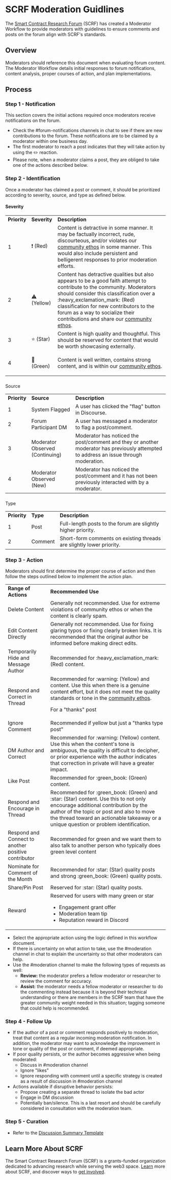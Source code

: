 # SCRF Moderation Guidlines

The [Smart Contract Research Forum](https://www.smartcontractresearch.org/) (SCRF) has created a Moderator Workflow to provide moderators with guidelines to ensure comments and posts on the forum align with SCRF's standards.

## Overview

Moderators should reference this document when evaluating forum content. The Moderator Workflow details initial responses to forum notifications, content analysis, proper courses of action, and plan implementations.

## Process

### Step 1 - Notification

This section covers the initial actions required once moderators receive notifications on the forum.

* Check the #forum-notifications channels in chat to see if there are new contributions to the forum. These notifications are to be claimed by a moderator within one business day.
* The first moderator to reach a post indicates that they will take action by using the :pencil2: reaction.
* Please note, when a moderator claims a post, they are obliged to take one of the actions described below.

### Step 2 - Identification

Once a moderator has claimed a post or comment, it should be prioritized according to severity, source, and type as defined below.

#### Severity

<table>
  <tr>
   <td><strong>Priority</strong>
   </td>
   <td><strong>Severity</strong>
   </td>
   <td><strong>Description</strong>
   </td>
  </tr>
  <tr>
   <td>1
   </td>
   <td>

:heavy_exclamation_mark: (Red)
   </td>
   <td>Content is detractive in some manner. It may be factually incorrect, rude, discourteous, and/or violates our <a href="https://hackmd.io/9NgehLoXS--WU6ZSW6K2gg">community ethos</a> in some manner. This would also include persistent and belligerent responses to prior moderation efforts.
   </td>
  </tr>
  <tr>
   <td>2
   </td>
   <td>

:warning: (Yellow)
   </td>
   <td>Content has detractive qualities but also appears to be a good faith attempt to contribute to the community. Moderators should consider this classification over a :heavy_exclamation_mark: (Red) classification for new contributors to the forum as a way to socialize their contributions and share our <a href="https://hackmd.io/9NgehLoXS--WU6ZSW6K2gg">community ethos</a>.
   </td>
  </tr>
  <tr>
   <td>3
   </td>
   <td>

:star: (Star)
   </td>
   <td>Content is high quality and thoughtful. This should be reserved for content that would be worth showcasing externally.
   </td>
  </tr>
  <tr>
   <td>4
   </td>
   <td>

:green_book: (Green)
   </td>
   <td>Content is well written, contains strong content, and is within our <a href="https://hackmd.io/9NgehLoXS--WU6ZSW6K2gg">community ethos</a>.
   </td>
  </tr>
</table>

###

Source

<table>
  <tr>
   <td><strong>Priority</strong>
   </td>
   <td><strong>Source</strong>
   </td>
   <td><strong>Description</strong>
   </td>
  </tr>
  <tr>
   <td>1
   </td>
   <td>System Flagged
   </td>
   <td>A user has clicked the "flag" button in Discourse.
   </td>
  </tr>
  <tr>
   <td>2
   </td>
   <td>Forum Participant DM
   </td>
   <td>A user has messaged a moderator to flag a post/comment.
   </td>
  </tr>
  <tr>
   <td>3
   </td>
   <td>Moderator Observed (Continuing)
   </td>
   <td>Moderator has noticed the post/comment and they or another moderator has previously attempted to address an issue through moderation.
   </td>
  </tr>
  <tr>
   <td>4
   </td>
   <td>Moderator Observed (New)
   </td>
   <td>Moderator has noticed the post/comment and it has not been previously interacted with by a moderator.
   </td>
  </tr>
</table>

###

Type

<table>
  <tr>
   <td><strong>Priority</strong>
   </td>
   <td><strong>Type</strong>
   </td>
   <td><strong>Description</strong>
   </td>
  </tr>
  <tr>
   <td>1
   </td>
   <td>Post
   </td>
   <td>Full-length posts to the forum are slightly higher priority.
   </td>
  </tr>
  <tr>
   <td>2
   </td>
   <td>Comment
   </td>
   <td>Short-form comments on existing threads are slightly lower priority.
   </td>
  </tr>
</table>

### Step 3 - Action

Moderators should first determine the proper course of action and then follow the steps outlined below to implement the action plan.

<table>
  <tr>
   <td><strong>Range of Actions</strong>
   </td>
   <td><strong>Recommended Use</strong>
   </td>
  </tr>
  <tr>
   <td>Delete Content
   </td>
   <td>Generally not recommended. Use for extreme violations of community ethos or when the content is clearly spam.
   </td>
  </tr>
  <tr>
   <td>Edit Content Directly
   </td>
   <td>Generally not recommended. Use for fixing glaring typos or fixing clearly broken links. It is recommended that the original author be informed before making direct edits.
   </td>
  </tr>
  <tr>
   <td>Temporarily Hide and Message Author
   </td>
   <td>Recommended for :heavy_exclamation_mark: (Red) content.
   </td>
  </tr>
  <tr>
   <td>Respond and Correct in Thread
   </td>
   <td>Recommended for :warning:
 (Yellow) and content. Use this when there is a genuine content effort, but it does not meet the quality standards or tone in the <a href="https://hackmd.io/9NgehLoXS--WU6ZSW6K2gg">community ethos</a>.
<p>
For a "thanks" post
   </td>
  </tr>
  <tr>
   <td>Ignore Comment
   </td>
   <td>Recommended if yellow but just a "thanks type post"
   </td>
  </tr>
  <tr>
   <td>DM Author and Correct
   </td>
   <td>Recommended for :warning:
 (Yellow) content. Use this when the content's tone is ambiguous, the quality is difficult to decipher, or prior experience with the author indicates that correction in private will have a greater impact.
   </td>
  </tr>
  <tr>
   <td>Like Post
   </td>
   <td>Recommended for :green_book:
 (Green) content.
   </td>
  </tr>
  <tr>
   <td>Respond and Encourage in Thread
   </td>
   <td>Recommended for :green_book: (Green) and :star:
 (Star) content. Use this to not only encourage additional contribution by the author of the topic or post and also to move the thread toward an actionable takeaway or a unique question or problem identification.
   </td>
  </tr>
  <tr>
   <td>Respond and Connect to another positive contributor
   </td>
   <td>Recommended for green and we want them to also talk to another person who typically does green level content
   </td>
  </tr>
  <tr>
   <td>Nominate for Comment of the Month
   </td>
   <td>Recommended for  :star:
 (Star) quality posts and strong :green_book:
 (Green) quality posts.
   </td>
  </tr>
  <tr>
   <td>Share/Pin Post
   </td>
   <td>Reserved for :star:
 (Star) quality posts.
   </td>
  </tr>
  <tr>
   <td>Reward
   </td>
   <td>Reserved for users with many green or star
<ul>

<li>Engagement grant offer

<li>Moderation team tip

<li>Reputation reward in Discord
</li>
</ul>
   </td>
  </tr>
</table>

* Select the appropriate action using the logic defined in this workflow document.
* If there is uncertainty on what action to take, use the #moderation channel in chat to explain the uncertainty so that other moderators can help.
* Use the #moderation channel to make the following types of requests as well:
  * **Review:** the moderator prefers a fellow moderator or researcher to review the comment for accuracy.
  * **Assist:** the moderator needs a fellow moderator or researcher to do the commenting instead because it is beyond their technical understanding or there are members in the SCRF team that have the greater community weight needed in this situation; tagging someone that could help is recommended.

### Step 4 - Follow Up

* If the author of a post or comment responds positively to moderation, treat that content as a regular incoming moderation notification. In addition, the moderator may want to acknowledge the improvement in tone or quality of the post or comment, if deemed appropriate.
* If poor quality persists, or the author becomes aggressive when being moderated:
  * Discuss in #moderation channel
  * Ignore "likes"
  * Ignore responding with comment until a specific strategy is created as a result of discussion in #moderation channel
* Actions available if disruptive behavior persists:
  * Propose creating a separate thread to isolate the bad actor
  * Engage in DM discussion
  * Potentially ban/silence. This is a last resort and should be carefully considered in consultation with the moderation team.

### Step 5 - Curation

* Refer to the [Discussion Summary Template](https://docs.google.com/document/d/1OBFHVezq8WBAIzx-cbq8tZdS-_W5UKPv5wf2QnTSKk0/edit#heading=h.husueveqa7bj)

## Learn More About SCRF

The Smart Contract Research Forum (SCRF) is a grants-funded organization dedicated to advancing research while serving the web3 space. [Learn](https://github.com/smartcontractresearchforum/docs) more about SCRF, and discover ways to [get involved](https://github.com/smartcontractresearchforum/docs/blob/main/en/content_connecting_with_scrf.md).
